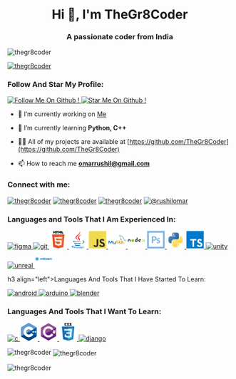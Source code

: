<head>
  <link rel="stylesheet" href="https://cdn.jsdelivr.net/gh/devicons/devicon@v2.15.1/devicon.min.css">
</head>  
<h1 align="center">Hi 👋, I'm TheGr8Coder</h1>
<h3 align="center">A passionate coder from India</h3>

<p align="left"> <img src="https://komarev.com/ghpvc/?username=thegr8coder&label=Profile%20views&color=0e75b6&style=flat" alt="thegr8coder" /> </p>

<p align="left"> <a href="https://github.com/ryo-ma/github-profile-trophy"><img src="https://github-profile-trophy.vercel.app/?username=thegr8coder" alt="thegr8coder" /></a> </p>
<h3 align="left">Follow And Star My Profile:</h3>
<a href="https://github.com/TheGr8Coder" target="_blank" rel="noreferrer"> <img src="https://upload.wikimedia.org/wikipedia/commons/9/91/Octicons-mark-github.svg" alt="Follow Me On Github
  !" width="40" height="40"/> </a>
<a href="https://github.com/TheGr8Coder/ME" target="_blank" rel="noreferrer"> <img src="https://www.svgrepo.com/show/172818/star-outline.svg" alt="Star Me On Github
  !" width="40" height="40"/> </a>


- 🔭 I’m currently working on [Me](https://thegr8coder.github.io/Me)

- 🌱 I’m currently learning **Python, C++**

- 👨‍💻 All of my projects are available at [https://github.com/TheGr8Coder](https://github.com/TheGr8Coder)

- 📫 How to reach me **omarrushil@gmail.com**

<h3 align="left">Connect with me:</h3>
<p align="left">
<a href="https://codepen.io/thegr8coder" target="blank"><img align="center" src="https://cdn.jsdelivr.net/gh/devicons/devicon/icons/codepen/codepen-plain.svg" alt="thegr8coder" height="30" width="40" /></a>
<a href="https://dev.to/thegr8coder" target="blank"><img align="center" src="https://cdn.jsdelivr.net/gh/devicons/devicon/icons/devicon/devicon-original.svg" alt="thegr8coder" height="30" width="40" /></a>
<a href="https://stackoverflow.com/users/thegr8coder" target="blank"><img align="center" src="https://upload.wikimedia.org/wikipedia/commons/e/ef/Stack_Overflow_icon.svg" alt="thegr8coder" height="30" width="40" /></a>
<a href="https://www.youtube.com/c/@rushilomar" target="blank"><img align="center" src="https://upload.wikimedia.org/wikipedia/commons/0/09/YouTube_full-color_icon_%282017%29.svg" alt="@rushilomar" height="30" width="40" /></a>
</p>

<h3 align="left">Languages and Tools That I Am Experienced In:</h3>
<p align="left"> <a href="https://www.figma.com/" target="_blank" rel="noreferrer"> <img src="https://www.vectorlogo.zone/logos/figma/figma-icon.svg" alt="figma" width="40" height="40"/> </a> <a href="https://git-scm.com/" target="_blank" rel="noreferrer"> <img src="https://www.vectorlogo.zone/logos/git-scm/git-scm-icon.svg" alt="git" width="40" height="40"/> </a> <a href="https://www.w3.org/html/" target="_blank" rel="noreferrer"> <img src="https://raw.githubusercontent.com/devicons/devicon/master/icons/html5/html5-original-wordmark.svg" alt="html5" width="40" height="40"/> </a> <a href="https://www.java.com" target="_blank" rel="noreferrer"> <img src="https://raw.githubusercontent.com/devicons/devicon/master/icons/java/java-original.svg" alt="java" width="40" height="40"/> </a> <a href="https://developer.mozilla.org/en-US/docs/Web/JavaScript" target="_blank" rel="noreferrer"> <img src="https://raw.githubusercontent.com/devicons/devicon/master/icons/javascript/javascript-original.svg" alt="javascript" width="40" height="40"/> </a> <a href="https://www.mysql.com/" target="_blank" rel="noreferrer"> <img src="https://raw.githubusercontent.com/devicons/devicon/master/icons/mysql/mysql-original-wordmark.svg" alt="mysql" width="40" height="40"/> </a> <a href="https://nodejs.org" target="_blank" rel="noreferrer"> <img src="https://raw.githubusercontent.com/devicons/devicon/master/icons/nodejs/nodejs-original-wordmark.svg" alt="nodejs" width="40" height="40"/> </a> <a href="https://www.photoshop.com/en" target="_blank" rel="noreferrer"> <img src="https://raw.githubusercontent.com/devicons/devicon/master/icons/photoshop/photoshop-line.svg" alt="photoshop" width="40" height="40"/> </a> <a href="https://www.python.org" target="_blank" rel="noreferrer"> <img src="https://raw.githubusercontent.com/devicons/devicon/master/icons/python/python-original.svg" alt="python" width="40" height="40"/> </a> <a href="https://www.typescriptlang.org/" target="_blank" rel="noreferrer"> <img src="https://raw.githubusercontent.com/devicons/devicon/master/icons/typescript/typescript-original.svg" alt="typescript" width="40" height="40"/> </a> <a href="https://unity.com/" target="_blank" rel="noreferrer"> <img src="https://www.vectorlogo.zone/logos/unity3d/unity3d-icon.svg" alt="unity" width="40" height="40"/> </a> <a href="https://unrealengine.com/" target="_blank" rel="noreferrer"> <img src="https://raw.githubusercontent.com/kenangundogan/fontisto/036b7eca71aab1bef8e6a0518f7329f13ed62f6b/icons/svg/brand/unreal-engine.svg" alt="unreal" width="40" height="40"/> </a> <a href="https://webpack.js.org" target="_blank" rel="noreferrer"> <img src="https://raw.githubusercontent.com/devicons/devicon/d00d0969292a6569d45b06d3f350f463a0107b0d/icons/webpack/webpack-original-wordmark.svg" alt="webpack" width="40" height="40"/> </a> </p>

h3 align="left">Languages And Tools That I Have Started To Learn:</h3>
<p align="left">
  <a href="https://developer.android.com" target="_blank" rel="noreferrer"> <img src="https://cdn.jsdelivr.net/gh/devicons/devicon/icons/android/android-plain.svg" alt="android" width="40" height="40"/> </a> <a href="https://www.arduino.cc/" target="_blank" rel="noreferrer"> <img src="https://cdn.jsdelivr.net/gh/devicons/devicon/icons/arduino/arduino-original.svg" alt="arduino" width="40" height="40"/> </a> <a href="https://www.blender.org/" target="_blank" rel="noreferrer"> <img src="https://download.blender.org/branding/community/blender_community_badge_white.svg" alt="blender" width="40" height="40"/> </a>
<p>

<h3 align="left">Languages And Tools That I Want To Learn:</h3>
<p align="left"><a href="https://www.cprogramming.com/" target="_blank" rel="noreferrer"> <img src="https://cdn.jsdelivr.net/gh/devicons/devicon/icons/c/c-original.svg" alt="c" width="40" height="40"/> </a> <a href="https://www.w3schools.com/cpp/" target="_blank" rel="noreferrer"> <img src="https://raw.githubusercontent.com/devicons/devicon/master/icons/cplusplus/cplusplus-original.svg" alt="cplusplus" width="40" height="40"/> </a> <a href="https://www.w3schools.com/cs/" target="_blank" rel="noreferrer"> <img src="https://raw.githubusercontent.com/devicons/devicon/master/icons/csharp/csharp-original.svg" alt="csharp" width="40" height="40"/> </a> <a href="https://www.w3schools.com/css/" target="_blank" rel="noreferrer"> <img src="https://raw.githubusercontent.com/devicons/devicon/master/icons/css3/css3-original-wordmark.svg" alt="css3" width="40" height="40"/> </a> <a href="https://www.djangoproject.com/" target="_blank" rel="noreferrer"> <img src="https://cdn.worldvectorlogo.com/logos/django.svg" alt="django" width="40" height="40"/> </a>
</p>

<p><img align="left" src="https://github-readme-stats.vercel.app/api/top-langs?username=thegr8coder&show_icons=true&locale=en&layout=compact" alt="thegr8coder" /></p>

<p>&nbsp;<img align="center" src="https://github-readme-stats.vercel.app/api?username=thegr8coder&show_icons=true&locale=en" alt="thegr8coder" /></p>

<p><img align="center" src="https://github-readme-streak-stats.herokuapp.com/?user=thegr8coder&" alt="thegr8coder" /></p>
